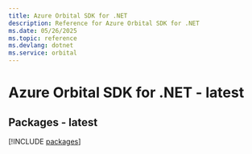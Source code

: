 ```yaml
---
title: Azure Orbital SDK for .NET
description: Reference for Azure Orbital SDK for .NET
ms.date: 05/26/2025
ms.topic: reference
ms.devlang: dotnet
ms.service: orbital
---
```

# Azure Orbital SDK for .NET - latest
## Packages - latest
[!INCLUDE [packages](orbital-index.md)]